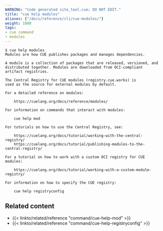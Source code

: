 ```yaml
---
WARNING: "Code generated site_tool.cue; DO NOT EDIT."
title: "cue help modules"
aliases: ["/docs/reference/cli/cue-modules/"]
weight: 1000
tags:
- cue command
- modules
---
```


```text { title="TERMINAL" type="terminal" codeToCopy="Y3VlIGhlbHAgbW9kdWxlcw==" }
$ cue help modules
Modules are how CUE publishes packages and manages dependencies.

A module is a collection of packages that are released, versioned, and
distributed together. Modules are downloaded from OCI-compliant
artifact registries.

The Central Registry for CUE modules (registry.cue.works) is
used as the source for external modules by default.

For a detailed reference on modules:

	https://cuelang.org/docs/reference/modules/

For information on commands that interact with modules:

    cue help mod

For tutorials on how to use the Central Registry, see:

	https://cuelang.org/docs/tutorial/working-with-the-central-registry/
	https://cuelang.org/docs/tutorial/publishing-modules-to-the-central-registry/

For a tutorial on how to work with a custom OCI registry for CUE modules:

	https://cuelang.org/docs/tutorial/working-with-a-custom-module-registry/

For information on how to specify the CUE registry:

	cue help registryconfig

```
## Related content

- {{< linkto/related/reference "command/cue-help-mod" >}}
- {{< linkto/related/reference "command/cue-help-registryconfig" >}}